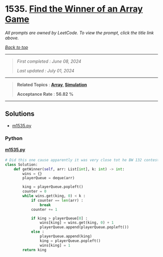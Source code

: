 # 1535. [Find the Winner of an Array Game](<https://leetcode.com/problems/find-the-winner-of-an-array-game>)

*All prompts are owned by LeetCode. To view the prompt, click the title link above.*

*[Back to top](<../README.md>)*

------

> *First completed : June 08, 2024*
>
> *Last updated : July 01, 2024*

------

> **Related Topics** : **[Array](<by_topic/Array.md>), [Simulation](<by_topic/Simulation.md>)**
>
> **Acceptance Rate** : **56.82 %**

------

## Solutions

- [m1535.py](<../my-submissions/m1535.py>)
### Python
#### [m1535.py](<../my-submissions/m1535.py>)
```Python
# Did this one cause apparently it was very close tot he BW 132 contest q2 and it was lol
class Solution:
    def getWinner(self, arr: List[int], k: int) -> int:
        wins = {}
        playerQueue = deque(arr)

        king = playerQueue.popleft()
        counter = 0
        while wins.get(king, 0) < k :
            if counter == len(arr) :
                break
            counter += 1

            if king > playerQueue[0] :
                wins[king] = wins.get(king, 0) + 1
                playerQueue.append(playerQueue.popleft())
            else :
                playerQueue.append(king)
                king = playerQueue.popleft()
                wins[king] = 1
        return king
```

